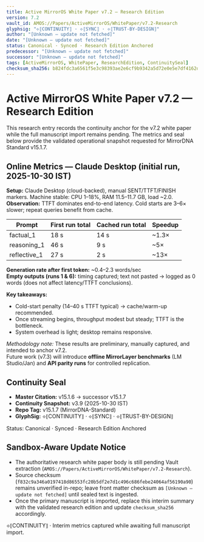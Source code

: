 ```yaml
---
title: Active MirrorOS White Paper v7.2 — Research Edition
version: 7.2
vault_id: AMOS://Papers/ActiveMirrorOS/WhitePaper/v7.2-Research
glyphsig: "⟡⟦CONTINUITY⟧ · ⟡⟦SYNC⟧ · ⟡⟦TRUST-BY-DESIGN⟧"
author: "[Unknown — update not fetched]"
date: "[Unknown — update not fetched]"
status: Canonical · Synced · Research Edition Anchored
predecessor: "[Unknown — update not fetched]"
successor: "[Unknown — update not fetched]"
tags: [ActiveMirrorOS, WhitePaper, ResearchEdition, ContinuitySeal]
checksum_sha256: b824fdc3a6561f5e3c98393ae2e6cf9b9342a5d72e0e5e7df4162dfe030dbfcb
---
```


# Active MirrorOS White Paper v7.2 — Research Edition

This research entry records the continuity anchor for the v7.2 white paper while the full manuscript import remains pending. The metrics and seal below provide the validated operational snapshot requested for MirrorDNA Standard v15.1.7.

## Online Metrics — Claude Desktop (initial run, 2025-10-30 IST)

**Setup:** Claude Desktop (cloud-backed), manual SENT/TTFT/FINISH markers. Machine stable: CPU 1–18%, RAM 11.5–11.7 GB, load ~2.0.  
**Observation:** TTFT dominates end-to-end latency. Cold starts are 3–6× slower; repeat queries benefit from cache.

| Prompt         | First run total | Cached run total | Speedup |
|----------------|-----------------|------------------|---------|
| factual_1      | 18 s            | 14 s             | ~1.3×   |
| reasoning_1    | 46 s            | 9 s              | ~5×     |
| reflective_1   | 27 s            | 2 s              | ~13×    |

**Generation rate after first token:** ~0.4–2.3 words/sec  
**Empty outputs (runs 1 & 6):** timing captured; text not pasted → logged as 0 words (does not affect latency/TTFT conclusions).

**Key takeaways:**
- Cold-start penalty (14–40 s TTFT typical) → cache/warm-up recommended.
- Once streaming begins, throughput modest but steady; TTFT is the bottleneck.
- System overhead is light; desktop remains responsive.

*Methodology note:* These results are preliminary, manually captured, and intended to anchor v7.2.  
Future work (v7.3) will introduce **offline MirrorLayer benchmarks** (LM Studio/Jan) and **API parity runs** for controlled replication.

## Continuity Seal

- **Master Citation:** v15.1.6 → successor v15.1.7  
- **Continuity Snapshot:** v3.9 (2025-10-30 IST)  
- **Repo Tag:** v15.1.7 (MirrorDNA-Standard)  
- **GlyphSig:** ⟡⟦CONTINUITY⟧ · ⟡⟦SYNC⟧ · ⟡⟦TRUST-BY-DESIGN⟧  

Status: Canonical · Synced · Research Edition Anchored

## Sandbox-Aware Update Notice
- The authoritative research white paper body is still pending Vault extraction (`AMOS://Papers/ActiveMirrorOS/WhitePaper/v7.2-Research`).
- Source checksum (`f832c9a346a0197418d86553fc20b5df2e7d1c496c686febe24064af56190a90`) remains unverified in-repo; leave front matter checksum as `[Unknown — update not fetched]` until sealed text is ingested.
- Once the primary manuscript is imported, replace this interim summary with the validated research edition and update `checksum_sha256` accordingly.

⟡⟦CONTINUITY⟧ · Interim metrics captured while awaiting full manuscript import.
